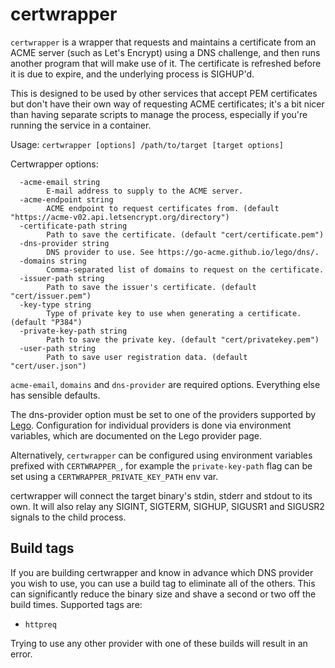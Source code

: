 # certwrapper

`certwrapper` is a wrapper that requests and maintains a certificate from an ACME server (such as
Let's Encrypt) using a DNS challenge, and then runs another program that will make use of it.
The certificate is refreshed before it is due to expire, and the underlying process is SIGHUP'd.

This is designed to be used by other services that accept PEM certificates but don't have their
own way of requesting ACME certificates; it's a bit nicer than having separate scripts to manage
the process, especially if you're running the service in a container.

Usage: `certwrapper [options] /path/to/target [target options]`

Certwrapper options:

```
  -acme-email string
        E-mail address to supply to the ACME server.
  -acme-endpoint string
        ACME endpoint to request certificates from. (default "https://acme-v02.api.letsencrypt.org/directory")
  -certificate-path string
        Path to save the certificate. (default "cert/certificate.pem")
  -dns-provider string
        DNS provider to use. See https://go-acme.github.io/lego/dns/.
  -domains string
        Comma-separated list of domains to request on the certificate.
  -issuer-path string
        Path to save the issuer's certificate. (default "cert/issuer.pem")
  -key-type string
        Type of private key to use when generating a certificate. (default "P384")
  -private-key-path string
        Path to save the private key. (default "cert/privatekey.pem")
  -user-path string
        Path to save user registration data. (default "cert/user.json")
```

`acme-email`, `domains` and `dns-provider` are required options. Everything else has sensible defaults.

The dns-provider option must be set to one of the providers supported by [Lego](https://go-acme.github.io/lego/dns/).
Configuration for individual providers is done via environment variables, which are documented on the Lego provider
page.

Alternatively, `certwrapper` can be configured using environment variables prefixed with `CERTWRAPPER_`, for
example the `private-key-path` flag can be set using a `CERTWRAPPER_PRIVATE_KEY_PATH` env var. 

certwrapper will connect the target binary's stdin, stderr and stdout to its own. It will also relay any
SIGINT, SIGTERM, SIGHUP, SIGUSR1 and SIGUSR2 signals to the child process.

## Build tags

If you are building certwrapper and know in advance which DNS provider you wish to use, you can use a
build tag to eliminate all of the others. This can significantly reduce the binary size and shave
a second or two off the build times. Supported tags are:

  *  `httpreq`

Trying to use any other provider with one of these builds will result in an error.
